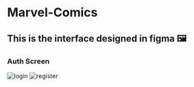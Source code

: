 # Marvel-Comics

## This is the interface designed in figma 🖼

### Auth Screen

![login]('https://github.com/2HenryCardenas1/Marvel-Comics/tree/main/figma/login.png')
![register]('https://github.com/2HenryCardenas1/Marvel-Comics/tree/main/figma/register.png')
